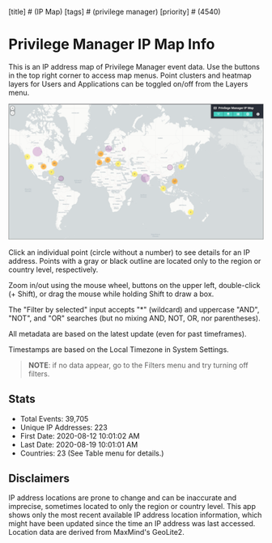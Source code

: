 [title] # (IP Map)
[tags] # (privilege manager)
[priority] # (4540)
# Privilege Manager IP Map Info

This is an IP address map of Privilege Manager event data. Use the buttons in the top right corner to access map menus. Point clusters and heatmap layers for Users and Applications can be toggled on/off from the Layers menu.

![ip map](images/ip-map.png "IP Map Overview")

Click an individual point (circle without a number) to see details for an IP address. Points with a gray or black outline are located only to the region or country level, respectively.

Zoom in/out using the mouse wheel, buttons on the upper left, double-click (+ Shift), or drag the mouse while holding Shift to draw a box.

The "Filter by selected" input accepts "*" (wildcard) and uppercase "AND", "NOT", and "OR" searches (but no mixing AND, NOT, OR, nor parentheses).

All metadata are based on the latest update (even for past timeframes).

Timestamps are based on the Local Timezone in System Settings.

>**NOTE**: if no data appear, go to the Filters menu and try turning off filters.

## Stats

* Total Events: 39,705
* Unique IP Addresses: 223
* First Date: 2020-08-12 10:01:02 AM
* Last Date: 2020-08-19 10:01:01 AM
* Countries: 23  (See Table menu for details.)

## Disclaimers

IP address locations are prone to change and can be inaccurate and imprecise, sometimes located to only the region or country level. This app shows only the most recent available IP address location information, which might have been updated since the time an IP address was last accessed. Location data are derived from MaxMind's GeoLite2.
